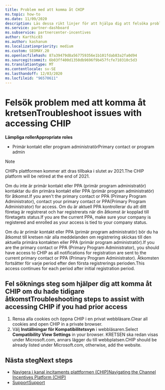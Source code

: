 ```yaml
---
title: Problem med att komma åt CHIP
ms.topic: how-to
ms.date: 11/09/2020
description: Läs dessa rikt linjer för att hjälpa dig att felsöka problem med verktyget för kanal incitaments plattform (CHIP).
ms.service: partner-dashboard
ms.subservice: partnercenter-incentives
author: Karthic83
ms.author: kashanum
ms.localizationpriority: medium
ms.custom: SEOMAY.20
ms.openlocfilehash: 87a39479d8a567759356e1b101fdab83a2fa0d94
ms.sourcegitcommit: 6b03ff400d1350db9696f9b457fcfe710310c5d3
ms.translationtype: MT
ms.contentlocale: sv-SE
ms.lasthandoff: 12/03/2020
ms.locfileid: "96570611"
---
```

# <a name="troubleshoot-issues-with-accessing-chip"></a><span data-ttu-id="87dec-103">Felsök problem med att komma åt kretsen</span><span class="sxs-lookup"><span data-stu-id="87dec-103">Troubleshoot issues with accessing CHIP</span></span>

<span data-ttu-id="87dec-104">**Lämpliga roller**</span><span class="sxs-lookup"><span data-stu-id="87dec-104">**Appropriate roles**</span></span>

- <span data-ttu-id="87dec-105">Primär kontakt eller program administratör</span><span class="sxs-lookup"><span data-stu-id="87dec-105">Primary contact or program admin</span></span>

>[!NOTE]
><span data-ttu-id="87dec-106">CHIPs plattformen kommer att dras tillbaka i slutet av 2021.</span><span class="sxs-lookup"><span data-stu-id="87dec-106">The CHIP platform will be retired at the end of 2021.</span></span>

<span data-ttu-id="87dec-107">Om du inte är primär kontakt eller PPA (primär program administratör) kontaktar du din primära kontakt eller PPA (primär program administratör) för åtkomst.</span><span class="sxs-lookup"><span data-stu-id="87dec-107">If you aren't the primary contact or PPA (Primary Program Administrator), contact your primary contact or PPA(Primary Program Administrator) for access.</span></span> <span data-ttu-id="87dec-108">Om du är aktuell PPA kontrollerar du att ditt företag är registrerat och har registrerats när din åtkomst är kopplad till företagets status.</span><span class="sxs-lookup"><span data-stu-id="87dec-108">If you are the current PPA, make sure your company is registered and enrolled as your access is tied to your company status.</span></span>

<span data-ttu-id="87dec-109">Om du är primär kontakt eller PPA (primär program administratör) bör du ha åtkomst till kretsen när alla meddelanden om registrering skickas till den aktuella primära kontakten eller PPA (primär program administratör).</span><span class="sxs-lookup"><span data-stu-id="87dec-109">If you are the primary contact or PPA (Primary Program Administrator), you should have access to CHIP as all notifications for registration are sent to the current primary contact or PPA (Primary Program Administrator).</span></span> <span data-ttu-id="87dec-110">Åtkomsten fortsätter för varje period efter den första registrerings perioden.</span><span class="sxs-lookup"><span data-stu-id="87dec-110">This access continues for each period after initial registration period.</span></span>

## <a name="troubleshooting-steps-to-assist-with-accessing-chip-if-you-had-prior-access"></a><span data-ttu-id="87dec-111">Fel söknings steg som hjälper dig att komma åt CHIP om du hade tidigare åtkomst</span><span class="sxs-lookup"><span data-stu-id="87dec-111">Troubleshooting steps to assist with accessing CHIP if you had prior access</span></span>

1. <span data-ttu-id="87dec-112">Rensa alla cookies och öppna CHIP i en privat webbläsare.</span><span class="sxs-lookup"><span data-stu-id="87dec-112">Clear all cookies and open CHIP in a private browser.</span></span>
1. <span data-ttu-id="87dec-113">Välj **Inställningar för Kompatibilitetsvyn** i webbläsaren.</span><span class="sxs-lookup"><span data-stu-id="87dec-113">Select **Compatibility View Settings** in your browser.</span></span> <span data-ttu-id="87dec-114">KRETSEN ska redan visas under Microsoft.com, annars lägger du till webbplatsen.</span><span class="sxs-lookup"><span data-stu-id="87dec-114">CHIP should be already listed under Microsoft.com, otherwise, add the website.</span></span>

## <a name="next-steps"></a><span data-ttu-id="87dec-115">Nästa steg</span><span class="sxs-lookup"><span data-stu-id="87dec-115">Next steps</span></span>

- [<span data-ttu-id="87dec-116">Navigera i kanal incitaments plattformen (CHIP)</span><span class="sxs-lookup"><span data-stu-id="87dec-116">Navigating the Channel Incentives Platform (CHIP)</span></span>](chip-intro.md)
- [<span data-ttu-id="87dec-117">Support</span><span class="sxs-lookup"><span data-stu-id="87dec-117">Support</span></span>](report-problems-with-partner-center.md)